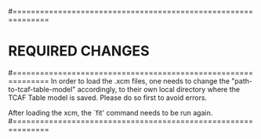 #==============================================================
#                        REQUIRED CHANGES
#==============================================================
In order to load the .xcm files, one needs to change the "path-to-tcaf-table-model" accordingly, to their own local directory where the TCAF Table model is saved. Please do so first to avoid errors. 

After loading the xcm, the `fit' command needs to be run again.
#==============================================================
